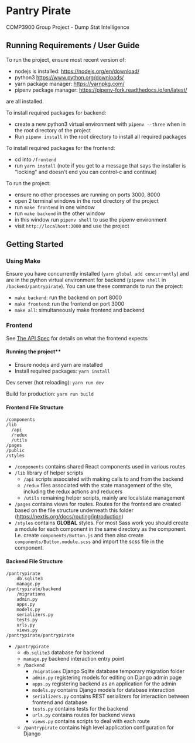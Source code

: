 
# Pantry Pirate
COMP3900 Group Project - Dump Stat Intelligence

## Running Requirements / User Guide

To run the project, ensure most recent version of:

- nodejs is installed: https://nodejs.org/en/download/
- python3 https://www.python.org/downloads/
- yarn package manager: https://yarnpkg.com/
- pipenv package manager: https://pipenv-fork.readthedocs.io/en/latest/

are all installed.

To install required packages for backend:
  - create a new python3 virtual environment with `pipenv --three` when in the root directory of the project
  - Run `pipenv install` in the root directory to install all required packages

To install required packages for the frontend:
  - cd into `/frontend`
  - run `yarn install` (note if you get to a message that says the installer is "locking" and doesn't end you can control-c and continue)

To run the project:
  - ensure no other processes are running on ports 3000, 8000
  - open 2 terminal windows in the root directory of the project
  - run `make frontend` in one window
  - run `make backend` in the other window
  - in this window run `pipenv shell` to use the pipenv environment
  - visit `http://localhost:3000` and use the project


## Getting Started

### Using Make

Ensure you have concurrently installed (`yarn global add concurrently`) and are in the python virtual environment for backend (`pipenv shell` in `/backend/pantrypirate`). You can use these commands to run the project:

- `make backend`: run the backend on port 8000
- `make frontend`: run the frontend on port 3000
- `make all`: simultaneously make frontend and backend

### Frontend

See [The API Spec](API_SPEC.md) for details on what the frontend expects

#### Running the project**

- Ensure nodejs and yarn are installed
- Install required packages: `yarn install`

Dev server (hot reloading): `yarn run dev`

Build for production: `yarn run build`



#### Frontend File Structure
```
/components
/lib
  /api
  /redux
  /utils
/pages
/public
/styles
```

- `/components` contains shared React components used in various routes
- `/lib` library of helper scripts
  - `/api` scripts associated with making calls to and from the backend
  - `/redux` files associated with the state management of the site, including the redux actions and reducers
  - `/utils` remaining helper scripts, mainly are localstate management
- `/pages` contains views for routes. Routes for the frontend are created based on the file structure underneath this folder (https://nextjs.org/docs/routing/introduction)
- `/styles` contains **GLOBAL** styles. For most Sass work you should create a module for each component in the same directory as the component. I.e. create `components/Button.js` and then also create `components/Button.module.scss` and import the scss file in the component.

#### Backend File Structure
```
/pantrypirate
    db.sqlite3
    manage.py
/pantrypirate/backend
    /migrations
    admin.py
    apps.py
    models.py
    serializers.py
    tests.py
    urls.py
    views.py
/pantrypirate/pantrypirate
```

- `/pantrypirate` 
  - `db.sqlite3` database for backend
  - `manage.py` backend interaction entry point
  - `/backend`
    - `/migrations` Django Sqlite database temporary migration folder
    - `admin.py` registering models for editing on Django admin page
    - `apps.py` registering backend as an application for the admin
    - `models.py` contains Django models for database interaction
    - `serializers.py` contains REST serializers for interaction between
     frontend and database
    - `tests.py` contains tests for the backend
    - `urls.py` contains routes for backend views
    - `views.py` contains scripts to deal with each route
  - `/pantrypirate` contains high level application configuration for Django